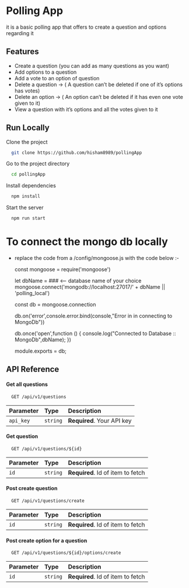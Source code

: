 
# Polling App

it is a basic polling app that offers to create a question and options regarding it

## Features

- Create a question (you can add as many questions as you want)
- Add options to a question
- Add a vote to an option of question
- Delete a question → ( A question can’t be deleted if one of it’s options has votes)
- Delete an option → ( An option can’t be deleted if it has even one vote given to it)
- View a question with it’s options and all the votes given to it


## Run Locally

Clone the project

```bash
  git clone https://github.com/hisham8989/pollingApp
```

Go to the project directory

```bash
  cd pollingApp
```

Install dependencies

```bash
  npm install
```

Start the server

```bash
  npm run start
```

# To connect the mongo db locally 

- replace the code from a /config/mongoose.js with the code below :-


    const mongoose = require('mongoose')

    let dbName = ### <-- database name of your choice
    mongoose.connect('mongodb://localhost:27017/' + dbName || 'polling_local')

    const db = mongoose.connection

    db.on('error',console.error.bind(console,"Error in in connecting to MongoDb"))

    db.once('open',function () {
    console.log("Connected to Database :: MongoDb",dbName);
    })


    module.exports = db;
## API Reference

#### Get all questions

```http
  GET /api/v1/questions
```

| Parameter | Type     | Description                |
| :-------- | :------- | :------------------------- |
| `api_key` | `string` | **Required**. Your API key |

#### Get question

```http
  GET /api/v1/questions/${id}
```

| Parameter | Type     | Description                       |
| :-------- | :------- | :-------------------------------- |
| `id`      | `string` | **Required**. Id of item to fetch |


#### Post create question

```http
  GET /api/v1/questions/create
```

| Parameter | Type     | Description                       |
| :-------- | :------- | :-------------------------------- |
| `id`      | `string` | **Required**. Id of item to fetch |


#### Post create option for a question

```http
  GET /api/v1/questions/${id}/options/create
```

| Parameter | Type     | Description                       |
| :-------- | :------- | :-------------------------------- |
| `id`      | `string` | **Required**. Id of item to fetch |

